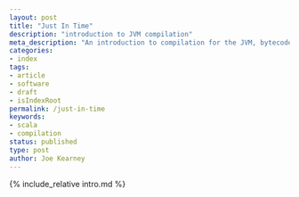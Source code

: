 ```yaml
---
layout: post
title: "Just In Time"
description: "introduction to JVM compilation"
meta_description: "An introduction to compilation for the JVM, bytecode and JIT compilation, and benchmarking with JMH"
categories:
- index
tags:
- article
- software
- draft
- isIndexRoot
permalink: /just-in-time
keywords:
- scala
- compilation
status: published
type: post
author: Joe Kearney
---
```


{% include_relative intro.md %}
